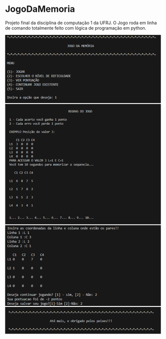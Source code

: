# JogoDaMemoria

Projeto final da disciplina de computação 1 da UFRJ. O Jogo roda em linha de comando totalmente feito com lógica de programação em python.

![Alt text](image-1.png)
![Alt text](image-2.png)
![Alt text](image-3.png)
![Alt text](image-4.png)